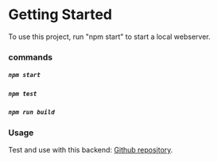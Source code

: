 

# Getting Started
To use this project, run "npm start" to start a local webserver.

### commands
##### `npm start`
##### `npm test`
##### `npm run build`

### Usage
Test and use with this backend: [Github repository](https://github.com/JoakimKSS/Sem3Flow3Week3ca3backend "Github.com").
